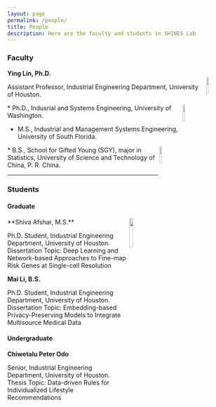 ```yaml
---
layout: page
permalink: /people/
title: People
description: Here are the faculty and students in SHINES Lab
---
```


### **Faculty**

**Ying Lin, Ph.D.**       
<img src="{{site.baseurl}}/assets/img/UH.png" align="right" width="10%" height="10%">   

Assistant Professor, Industrial Engineering Department, University of Houston.

<img src="{{site.baseurl}}/assets/img/UW.jpg" align="right" width="10%" height="10%">
* Ph.D., Indusrial and Systems Engineering, University of Washington. 

* M.S., Industrial and Management Systems Engineering, University of South Florida. 

<img src="{{site.baseurl}}/assets/img/USTC.png" align="right" width="10%" height="10%">
* B.S., School for Gifted Young (SGY), major in Statistics, University of Science and Technology of China, P. R. China. 

***

### **Students**

#### **Graduate**

<img src="{{site.baseurl}}/assets/img/IE_Shiva_Afshar_2019_1_WEB.jpg" align="right" width="13%" height="13%">
**Shiva Afshar, M.S.**


Ph.D. Student, Industrial Engineering Department, University of Houston.    
Dissertation Topic: Deep Learning and Network-based Approaches to Fine-map Risk Genes at Single-cell Resolution
           
                  


**Mai Li, B.S.**

Ph.D. Student, Industrial Engineering Department, University of Houston.        
Dissertation Topic: Embedding-based Privacy-Preserving Models to Integrate Multisource Medical Data



#### **Undergraduate**
**Chiwetalu Peter Odo**

Senior, Industrial Engineering Department, University of Houston.        
Thesis Topic: Data-driven Rules for Individualized Lifestyle Recommendations
